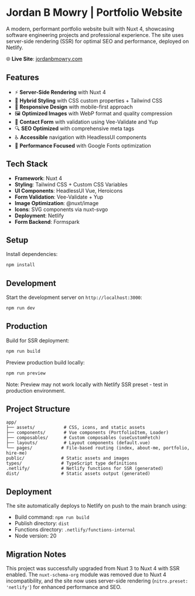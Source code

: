 # Jordan B Mowry | Portfolio Website

A modern, performant portfolio website built with Nuxt 4, showcasing software engineering projects and professional experience. The site uses server-side rendering (SSR) for optimal SEO and performance, deployed on Netlify.

🌐 **Live Site**: [jordanbmowry.com](https://jordanbmowry.com)

## Features

- ⚡ **Server-Side Rendering** with Nuxt 4
- 🎨 **Hybrid Styling** with CSS custom properties + Tailwind CSS
- 📱 **Responsive Design** with mobile-first approach
- 🖼️ **Optimized Images** with WebP format and quality compression
- 📧 **Contact Form** with validation using Vee-Validate and Yup
- 🔍 **SEO Optimized** with comprehensive meta tags
- ♿ **Accessible** navigation with HeadlessUI components
- 🎯 **Performance Focused** with Google Fonts optimization

## Tech Stack

- **Framework**: Nuxt 4
- **Styling**: Tailwind CSS + Custom CSS Variables
- **UI Components**: HeadlessUI Vue, Heroicons
- **Form Validation**: Vee-Validate + Yup
- **Image Optimization**: @nuxt/image
- **Icons**: SVG components via nuxt-svgo
- **Deployment**: Netlify
- **Form Backend**: Formspark

## Setup

Install dependencies:

```bash
npm install
```

## Development

Start the development server on `http://localhost:3000`:

```bash
npm run dev
```

## Production

Build for SSR deployment:

```bash
npm run build
```

Preview production build locally:

```bash
npm run preview
```

Note: Preview may not work locally with Netlify SSR preset - test in production environment.

## Project Structure

```
app/
├── assets/           # CSS, icons, and static assets
├── components/       # Vue components (PortfolioItem, Loader)
├── composables/      # Custom composables (useCustomFetch)
├── layouts/          # Layout components (default.vue)
└── pages/           # File-based routing (index, about-me, portfolio, hire-me)
public/              # Static assets and images
types/               # TypeScript type definitions
.netlify/            # Netlify functions for SSR (generated)
dist/                # Static assets output (generated)
```

## Deployment

The site automatically deploys to Netlify on push to the main branch using:

- Build command: `npm run build`
- Publish directory: `dist`
- Functions directory: `.netlify/functions-internal`
- Node version: 20

## Migration Notes

This project was successfully upgraded from Nuxt 3 to Nuxt 4 with SSR enabled. The `nuxt-schema-org` module was removed due to Nuxt 4 incompatibility, and the site now uses server-side rendering (`nitro.preset: 'netlify'`) for enhanced performance and SEO.
